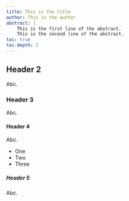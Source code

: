 ```yaml
---
title: This is the title
author: This is the author
abstract: |
    This is the first line of the abstract.
    This is the second line of the abstract.
toc: true
toc-depth: 2
---
```


## Header 2

Abc.

### Header 3

Abc.

#### Header 4

Abc.

- One
- Two
- Three

##### Header 5

Abc.
